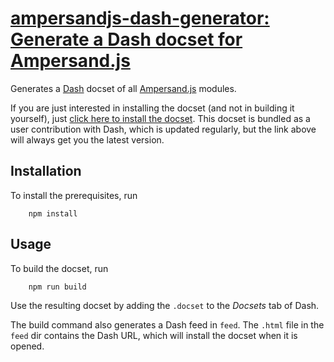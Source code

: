 # [ampersandjs-dash-generator: Generate a Dash docset for Ampersand.js](http://el-tramo.be/ampersandjs-dash-generator)

Generates a [Dash](http://kapeli.com/dash) docset of all [Ampersand.js](http://ampersandjs.com) modules.

If you are just interested in installing the docset (and not in building it yourself), just
[click here to install the docset](http://cdn.el-tramo.be/dash/Ampersand.js.html).
This docset is bundled as a user contribution with Dash, which is updated regularly, 
but the link above will always get you the latest version.

## Installation

To install the prerequisites, run

		npm install


## Usage

To build the docset, run

		npm run build

Use the resulting docset by adding the `.docset` to the *Docsets* tab of Dash.

The build command also generates a Dash feed in `feed`. The `.html` file in the `feed` dir contains the Dash URL,
which will install the docset when it is opened.
